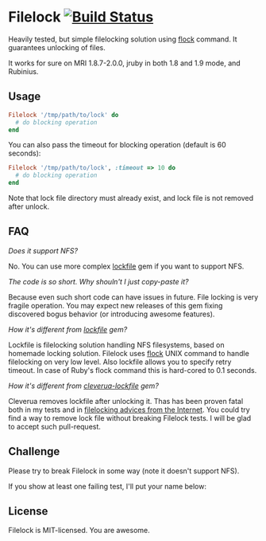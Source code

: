 # Filelock [![Build Status][travis-img-url]][travis-url]

[travis-img-url]: https://travis-ci.org/sheerun/filelock.png
[travis-url]: https://travis-ci-org/sheerun/filelock

Heavily tested, but simple filelocking solution using [flock](http://linux.die.net/man/2/flock) command. It guarantees unlocking of files.

It works for sure on MRI 1.8.7-2.0.0, jruby in both 1.8 and 1.9 mode, and Rubinius.

## Usage

```ruby
Filelock '/tmp/path/to/lock' do
  # do blocking operation
end
```

You can also pass the timeout for blocking operation (default is 60 seconds):

```ruby
Filelock '/tmp/path/to/lock', :timeout => 10 do
  # do blocking operation
end
```

Note that lock file directory must already exist, and lock file is not removed after unlock.

## FAQ

*Does it support NFS?*

No. You can use more complex [lockfile](https://github.com/ahoward/lockfile) gem if you want to support NFS.

*The code is so short. Why shouln't I just copy-paste it?*

Because even such short code can have issues in future. File locking is very fragile operation. You may expect new releases of this gem fixing discovered bogus behavior (or introducing awesome features).

*How it's different from [lockfile](https://github.com/ahoward/lockfile) gem?*

Lockfile is filelocking solution handling NFS filesystems, based on homemade locking solution. Filelock uses [flock](http://linux.die.net/man/2/flock) UNIX command to handle filelocking on very low level. Also lockfile allows you to specify retry timeout. In case of Ruby's flock command this is hard-cored to 0.1 seconds.

*How it's different from [cleverua-lockfile](https://github.com/cleverua/lockfile) gem?*

Cleverua removes lockfile after unlocking it. Thas has been proven fatal both in my tests and in [filelocking advices from the Internet](http://world.std.com/~swmcd/steven/tech/flock.html). You could try find a way to remove lock file without breaking Filelock tests. I will be glad to accept such pull-request.

## Challenge

Please try to break Filelock in some way (note it doesn't support NFS).

If you show at least one failing test, I'll put your name below:

## License

Filelock is MIT-licensed. You are awesome.
